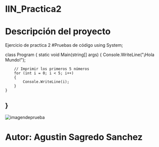 # IIN_Practica2
# Descripción del proyecto
Ejercicio de practica 2
#Pruebas de código
using System;

class Program
{
    static void Main(string[] args)
    {
        Console.WriteLine("¡Hola Mundo!");
        
        // Imprimir los primeros 5 números
        for (int i = 0; i < 5; i++)
        {
            Console.WriteLine(i);
        }
    }
}
---
![imagendeprueba]("C:\Users\agus0\IIN_Practica2\imagen_practica.jpg")

# Autor: Agustin Sagredo Sanchez